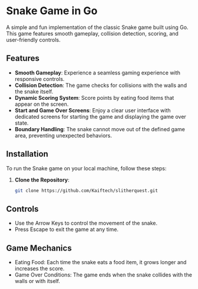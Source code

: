 
# Snake Game in Go

A simple and fun implementation of the classic Snake game built using Go. This game features smooth gameplay, collision detection, scoring, and user-friendly controls.

## Features

- **Smooth Gameplay**: Experience a seamless gaming experience with responsive controls.
- **Collision Detection**: The game checks for collisions with the walls and the snake itself.
- **Dynamic Scoring System**: Score points by eating food items that appear on the screen.
- **Start and Game Over Screens**: Enjoy a clear user interface with dedicated screens for starting the game and displaying the game over state.
- **Boundary Handling**: The snake cannot move out of the defined game area, preventing unexpected behaviors.

## Installation

To run the Snake game on your local machine, follow these steps:

1. **Clone the Repository**:
   ```bash
   git clone https://github.com/Kaiftech/slitherquest.git

## Controls
- Use the Arrow Keys to control the movement of the snake.
- Press Escape to exit the game at any time.

## Game Mechanics
- Eating Food: Each time the snake eats a food item, it grows longer and increases the score.
- Game Over Conditions: The game ends when the snake collides with the walls or with itself.


